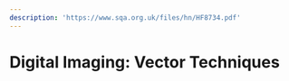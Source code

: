 ```yaml
---
description: 'https://www.sqa.org.uk/files/hn/HF8734.pdf'
---
```


# Digital Imaging: Vector Techniques


